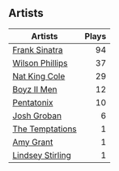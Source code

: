 ## Artists
Artists | Plays 
----- | -----: 
[Frank Sinatra](/artists/frank-sinatra-739) | 94
[Wilson Phillips](/artists/wilson-phillips-29912) | 37
[Nat King Cole](/artists/nat-king-cole-3428) | 29
[Boyz II Men](/artists/boyz-ii-men-40100) | 12
[Pentatonix](/artists/pentatonix-655231) | 10
[Josh Groban](/artists/josh-groban-58260) | 6
[The Temptations](/artists/the-temptations-39740) | 1
[Amy Grant](/artists/amy-grant-3053) | 1
[Lindsey Stirling](/artists/lindsey-stirling-780013) | 1

